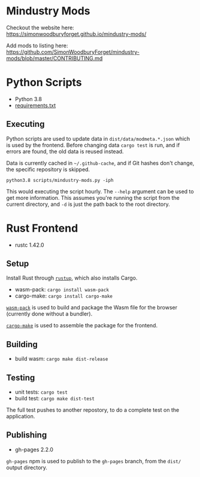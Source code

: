 # Mindustry Mods

Checkout the website here: https://simonwoodburyforget.github.io/mindustry-mods/

Add mods to listing here: https://github.com/SimonWoodburyForget/mindustry-mods/blob/master/CONTRIBUTING.md

# Python Scripts

- Python 3.8
- [requirements.txt](https://github.com/SimonWoodburyForget/mindustry-mods/blob/master/scripts/requirements.txt)

## Executing

Python scripts are used to update data in `dist/data/modmeta.*.json` which is
used by the frontend. Before changing data `cargo test` is run, and if
errors are found, the old data is reused instead.

Data is currently cached in `~/.github-cache`, and if Git hashes don't
change, the specific repository is skipped. 

```
python3.8 scripts/mindustry-mods.py -iph
```

This would executing the script hourly. The `--help` argument can be
used to get more information. This assumes you're running the script
from the current directory, and `-d` is just the path back to the root
directory.

# Rust Frontend

- rustc 1.42.0

## Setup

Install Rust through [`rustup`](https://rustup.rs/), which also
installs Cargo.

- wasm-pack: `cargo install wasm-pack`
- cargo-make: `cargo install cargo-make`


[`wasm-pack`](https://github.com/rustwasm/wasm-pack)
is used to build and package the Wasm file for the
browser (currently done without a bundler).

[`cargo-make`](https://github.com/sagiegurari/cargo-make) is used to
assemble the package for the frontend.

## Building

- build wasm: `cargo make dist-release`

## Testing

- unit tests: `cargo test` 
- build test: `cargo make dist-test`

The full test pushes to another repostory, to do a complete test on
the application.

## Publishing

- gh-pages 2.2.0

`gh-pages` npm is used to publish to the `gh-pages`
branch, from the `dist/` output directory.
